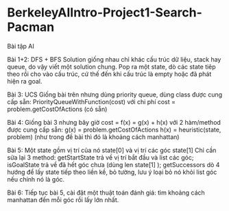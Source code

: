 # BerkeleyAIIntro-Project1-Search-Pacman

Bài tập AI

Bài 1+2: DFS + BFS
  Solution giống nhau chỉ khác cấu trúc dữ liệu, stack hay queue, do vậy viết một solution chung.
  Pop ra một state, dò các state tiêp theo rồi cho vào cấu trúc, cứ thế đến khi cấu trúc là empty hoặc đã phát hiện ra goal.
  
Bài 3: UCS
  Giống bài trên nhưng dùng priority queue, dùng class được cung cấp sẵn: PriorityQueueWithFunction(cost) với chi phí cost = problem.getCostOfActions (có sẵn)
  
Bài 4:
  Giống bài 3 nhưng bây giờ cost = f(x) = g(x) + h(x) với 2 hàm/method được cung cấp sẵn:
  g(x) = problem.getCostOfActions 
  h(x) = heuristic(state, problem) (như trong đề bài thì đó là khoảng cách manhattan)
  
Bài 5:
  Một state gồm vị trí của nó state[0] và vị trí các góc state[1]
  Chỉ cần sửa lại 3 method: getStartState trả về vị trí bắt đầu và list các góc; isGoalState trả về đã hết góc chưa (dùng len state[1] ); getSuccessors dò 4 hướng để lấy state   tiếp theo liền kề, bỏ tường, lưu ý loại bỏ nó khỏi list góc nếu chính nó là góc.
  
Bài 6:
  Tiếp tục bài 5, cài đặt một thuật toán đánh giá: tìm khoảng cách manhattan đến mỗi góc rồi lấy lớn nhất.

  
